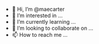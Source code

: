 - 👋 Hi, I’m @maecarter
- 👀 I’m interested in ...
- 🌱 I’m currently learning ...
- 💞️ I’m looking to collaborate on ...
- 📫 How to reach me ...

<!---
maecarter/maecarter is a li⅘✨ special ✨ repository because its `README.md` (this file) appears on your GitHub profile.
You can click the Preview link to take a look at your changes.
--->
